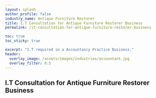 ```yaml
---
layout: splash 
author_profile: false 
industry_name: Antique Furniture Restorer
title: I.T Consultation for Antique Furniture Restorer Business
permalink: /it-consultation-for-antique-furniture-restorer-business

toc: true
toc_sticky: true

excerpt: "I.T required in a Accountancy Practice Business."
header:
  overlay_image: /assets/images/industries/accountant.jpg
  overlay_filter: 0.5 
---
```


## I.T Consultation for Antique Furniture Restorer Business